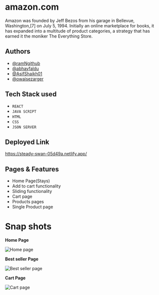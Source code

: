 
# amazon.com
Amazon was founded by Jeff Bezos from his garage in Bellevue, Washington,[7] on July 5, 1994. Initially an online marketplace for books, it has expanded into a multitude of product categories, a strategy that has earned it the moniker The Everything Store.

## Authors
- [@ramNgithub](https://github.com/ramNgithub)
- [@abhayfaldu](https://github.com/abhayfaldu)
- [@AsifShaikh01](https://github.com/AsifShaikh01)
- [@owaisezarger](https://github.com/owaisezarger)

## Tech Stack used
- `REACT`
-  `JAVA SCRIPT`
-  `HTML`
-  `CSS`
-  `JSON SERVER`


## Deployed Link
https://steady-swan-05d49a.netlify.app/

## Pages & Features
- Home Page(Stays)
- Add to cart functionality
- Sliding functionality
- Cart page
- Products pages
- Single Product page


# Snap shots
<b> Home Page </b>

![Home page](https://i.ibb.co/9g0FDkj/Home-Page.png)

<b> Best seller Page </b>

![Best seller page](https://i.ibb.co/0mr57wJ/Best-seller-page.png)

<b> Cart Page </b>

![Cart page](https://i.ibb.co/QmG8bzQ/Cart-page.png)


